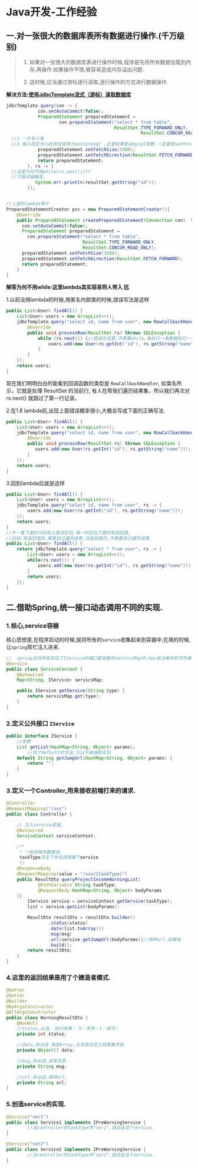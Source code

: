 # Java开发-工作经验

## 一.对一张很大的数据库表所有数据进行操作.(千万级别)

> 1. 如果对一张很大的数据库表进行操作时候,程序是先将所有数据加载到内存,再操作.如果操作不慎,极容易造成内存溢出问题.  
>
> 2. 这时候,应当通过游标逐行读取,逐行操作的方式进行数据操作.

**解决方法:[使用JdbcTemplate流式（游标）读取数据库](https://juejin.cn/post/6844903880875065357)**

```java
jdbcTemplate.query(con -> {
            con.setAutoCommit(false);
            PreparedStatement preparedStatement =
                    con.prepareStatement("select * from table",
                                         ResultSet.TYPE_FORWARD_ONLY, 
                                                   ResultSet.CONCUR_READ_ONLY);
  //1.一次多少条 
  //2.输入固定大小经测试适用于postGreSql ,这里如果是从mysql取数,一定要是setFetchSize(Integer.MIN_VALUE);
            preparedStatement.setFetchSize(1000);
            preparedStatement.setFetchDirection(ResultSet.FETCH_FORWARD);
            return preparedStatement;
        }, rs -> {
  //这里为何不用while(rs.next())??
  //下面详细解答.
           System.err.println(resultSet.getString("id"));
        });


//上面的lambda等于
PreparedStatementCreator psc = new PreparedStatementCreator(){
  	@Override
    public PreparedStatement createPreparedStatement(Connection con)  throws SQLException {
      con.setAutoCommit(false);
      PreparedStatement preparedStatement =
        con.prepareStatement("select * from table",
                             ResultSet.TYPE_FORWARD_ONLY, 
                             ResultSet.CONCUR_READ_ONLY);
      preparedStatement.setFetchSize(1000);
      preparedStatement.setFetchDirection(ResultSet.FETCH_FORWARD);
      return preparedStatement;
    }
}
```

**解答为何不用while:这里lambda其实容易将人带入 [坑](https://yanbin.blog/jdbctemplate-java-8-lambda-trick/)**

1.以前没用lambda的时候,用匿名内部类的时候,错误写法是这样

```java
public List<User> findAll() {
    List<User> users = new ArrayList<>();
    jdbcTemplate.query("select id, name from user", new RowCallbackHandler() {
        @Override
        public void processRow(ResultSet rs) throws SQLException {
            while (rs.next()) {//错误在这里,不需要while,每执行一条数据执行一次这个方法.
                users.add(new User(rs.getInt("id"), rs.getString("name")));
            }
        }
    });
    return users;
}
```

现在我们明明白白的能看到回调函数的类型是 `RowCallbackHandler`, 如类名所示，它就是处理 ResultSet 的当前行, 有人在帮我们遍历结果集，所以我们再次对 rs.next() 就跳过了第一行记录。

2.在1.8 lambda前,出现上面错误概率很小,大概会写成下面的正确写法.

```java
public List<User> findAll() {
    List<User> users = new ArrayList<>();
    jdbcTemplate.query("select id, name from user", new RowCallbackHandler() {
        @Override
        public void processRow(ResultSet rs) throws SQLException {
           users.add(new User(rs.getInt("id"), rs.getString("name")));
        }
    });
    return users;
}
```

3.回到lambda后就是这样

```java
public List<User> findAll() {
    List<User> users = new ArrayList<>();
    jdbcTemplate.query("select id, name from user", rs -> {
        users.add(new User(rs.getInt("id"), rs.getString("name")));
    });
    return users;
}
//乍一看下面的代码和上面没区别,唯一的区别下面的有返回值,
//总结,有返回值的,需要自己遍历结果,没返回值的,不需要自己遍历结果.
public List<User> findAll() {
    return jdbcTemplate.query("select * from user", rs -> {
        List<User> users = new ArrayList<>();
        while(rs.next()) {
            users.add(new User(rs.getInt("id"), rs.getString("name")));
        }
        return users;
    });
}
```



## 二.借助Spring,统一接口动态调用不同的实现.

### 1.核心,service容器

核心思想是,在程序启动的时候,就将所有的`service`收集起来到容器中,在用的时候,让`spring`帮忙注入进来.

```java
//  spring会将所有实现了IService的接口都收集到servicsMap中,key是注解中的字符串.
@Service
public class ServiceContext {
    @Autowired
    Map<String, IService> servicsMap;

    public IService getService(String type) {
        return servicsMap.get(type);
    }
}
```

### 2.定义公共接口 `IService`

```java
public interface IService {
  	//参数
    List getList(HashMap<String, Object> params);
		//加了default的方法,可以不被强制实现
    default String getJumpUrl(HashMap<String, Object> params) {
        return "";
    }
}
```

### 3.定义一个Controller,用来接收前端打来的请求.

```java
@Controller
@RequestMapping("/xxx")
public class Controller {

    // 注入service容器,
    @Autowired
    ServiceContext serviceContext;

    /**
     * 一些前端参数接收,
     taskType决定了你去调用哪个service
     */
    @ResponseBody
    @RequestMapping(value = "/xxx/{taskType}")
    public ResultDto queryProjectIncomeWarningList(
            @PathVariable String taskType,
            @RequestBody HashMap<String, Object> bodyParams
    ){
        IService service = serviceContext.getService(taskType);
        list = service.getList(bodyParams);

        ResultDto resultDto = resultDto.builder()
                .status(status)
                .data(list.toArray())
                .msg(msg)
                .url(service.getJumpUrl(bodyParams))//跳转url.如果有
                .build();
        return resultDto;
    }
}
```

### 4.这里的返回结果是用了个建造者模式.

```java
@Getter
@Setter
@Builder
@NoArgsConstructor
@AllArgsConstructor
public class WarningResultDto {
    @NonNull
    //status,必选, 执行结果： 0：失败；1：成功；
    private int status;

    //data,非必选 类型Array,业务放自定义结果集字段
    private Object[] data;

    //msg,非必选,异常信息.
    private String msg;

    //url:非必选,跳转url.
    private String url;
}
```

### 5.创造service的实现.

```java
@Service("ser1")
public class Service1 implements IPreWarningService {
		//当controller的taskType传"ser1",就会走这个service.
}

@Service("ser2")
public class Service2 implements IPreWarningService {
		//当controller的taskType传"ser2",就会走这个service.
}
```

